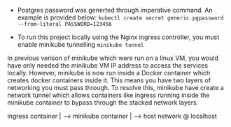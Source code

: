 

- Postgres password was generted through imperative command. An example is provided below:
`kubectl create secret generic pgpassword --from-literal PASSWORD=123456`

- To run this project locally using the Nginx ingress controller, you must enable minikube tunnelling
`minikube tunnel`

In previous verison of minikube which were run on a linux VM, you would have only needed the minikube VM IP address to access the services locally.
However, minikube is now run inside a Docker container which creates docker containers inside it. This means you have two layers of networking you must pass through. To resolve this, minikube have create a network tunnel which allows containers like ingress running inside the minikube container to bypass through the stacked network layers.

ingress container | -->   minikube container | --> host network @ localhost
